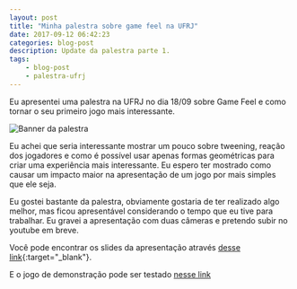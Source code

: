 ```yaml
---
layout: post
title: "Minha palestra sobre game feel na UFRJ"
date: 2017-09-12 06:42:23
categories: blog-post
description: Update da palestra parte 1.
tags:
    - blog-post
    - palestra-ufrj
---
```


Eu apresentei uma palestra na UFRJ no dia 18/09 sobre Game Feel e como tornar o seu primeiro jogo mais interessante.

![Banner da palestra](https://scontent.fsdu5-1.fna.fbcdn.net/v/t1.0-9/21742930_1322323554620510_8237324004708276040_n.png?oh=cd545e7e01015666fe701c81fd7eb3ea&oe=5A5EBA81)

Eu achei que seria interessante mostrar um pouco sobre tweening, reação dos jogadores e como é possível usar
apenas formas geométricas para criar uma experiência mais interessante.
Eu espero ter mostrado como causar um impacto maior na apresentação de um jogo por mais simples que ele seja.

Eu gostei bastante da palestra, obviamente gostaria de ter realizado algo melhor, mas ficou apresentável
considerando o tempo que eu tive para trabalhar. Eu gravei a apresentação com duas câmeras e pretendo
subir no youtube em breve.

Você pode encontrar os slides da apresentação através [desse link]({{site.baseurl}}/palestra-slides){:target="_blank"}.

E o jogo de demonstração pode ser testado [nesse link]({{site.baseurl}}/palestra)
